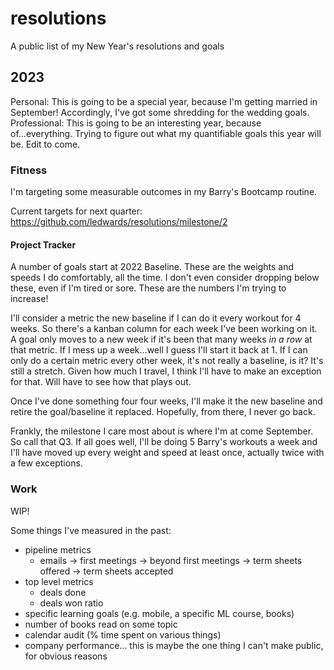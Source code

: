 # resolutions
A public list of my New Year's resolutions and goals

## 2023
Personal: This is going to be a special year, because I'm getting married in September! Accordingly, I've got some shredding for the wedding goals.
Professional: This is going to be an interesting year, because of...everything. Trying to figure out what my quantifiable goals this year will be. Edit to come.

### Fitness
I'm targeting some measurable outcomes in my Barry's Bootcamp routine.

Current targets for next quarter: https://github.com/ledwards/resolutions/milestone/2

#### Project Tracker
A number of goals start at 2022 Baseline. These are the weights and speeds I do comfortably, all the time. I don't even consider dropping below these, even if I'm tired or sore. These are the numbers I'm trying to increase!

I'll consider a metric the new baseline if I can do it every workout for 4 weeks. So there's a kanban column for each week I've been working on it. A goal only moves to a new week if it's been that many weeks *in a row* at that metric. If I mess up a week...well I guess I'll start it back at 1. If I can only do a certain metric every other week, it's not really a baseline, is it? It's still a stretch. Given how much I travel, I think I'll have to make an exception for that. Will have to see how that plays out.

Once I've done something four four weeks, I'll make it the new baseline and retire the goal/baseline it replaced. Hopefully, from there, I never go back.

Frankly, the milestone I care most about is where I'm at come September. So call that Q3. If all goes well, I'll be doing 5 Barry's workouts a week and I'll have moved up every weight and speed at least once, actually twice with a few exceptions.

### Work
WIP!

Some things I've measured in the past:
* pipeline metrics
  * emails -> first meetings -> beyond first meetings -> term sheets offered -> term sheets accepted
* top level metrics
  * deals done
  * deals won ratio
* specific learning goals (e.g. mobile, a specific ML course, books)
* number of books read on some topic
* calendar audit (% time spent on various things)
* company performance... this is maybe the one thing I can't make public, for obvious reasons
